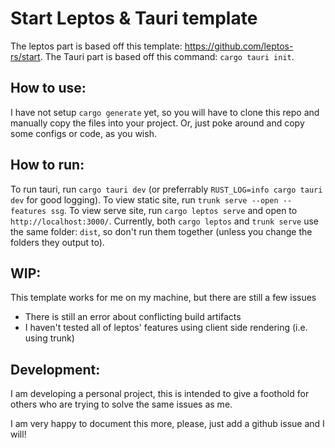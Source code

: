 # Start Leptos & Tauri template
The leptos part is based off this template: https://github.com/leptos-rs/start.
The Tauri part is based off this command: `cargo tauri init`.

## How to use:
I have not setup `cargo generate` yet, so you will have to clone this repo and
manually copy the files into your project.
Or, just poke around and copy some configs or code, as you wish.

## How to run:
To run tauri, run `cargo tauri dev` (or preferrably `RUST_LOG=info cargo tauri dev` for good logging).
To view static site, run `trunk serve --open --features ssg`.
To view serve site, run `cargo leptos serve` and open to `http://localhost:3000/`.
Currently, both `cargo leptos` and `trunk serve` use the same folder: `dist`, so
don't run them together (unless you change the folders they output to).

## WIP:
This template works for me on my machine, but there are still a few issues
- There is still an error about conflicting build artifacts
- I haven't tested all of leptos' features using client side rendering (i.e. using trunk)

## Development:
I am developing a personal project, this is intended to give a foothold for others
who are trying to solve the same issues as me.

I am very happy to document this more, please, just add a github issue and I will!